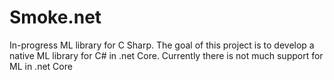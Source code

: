 # Smoke.net
In-progress ML library for C Sharp. The goal of this project is to develop a native ML library for C# in .net Core. Currently there is not much support for ML in .net Core
